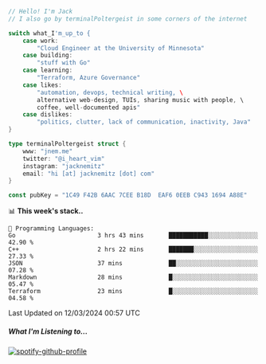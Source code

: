 ```go
// Hello! I'm Jack
// I also go by terminalPoltergeist in some corners of the internet

switch what_I'm_up_to {
    case work:
        "Cloud Engineer at the University of Minnesota"
    case building:
        "stuff with Go"
    case learning:
        "Terraform, Azure Governance"
    case likes:
        "automation, devops, technical writing, \
        alternative web-design, TUIs, sharing music with people, \
        coffee, well-documented apis"
    case dislikes:
        "politics, clutter, lack of communication, inactivity, Java"
}

type terminalPoltergeist struct {
    www: "jnem.me"
    twitter: "@i_heart_vim"
    instagram: "jacknemitz"
    email: "hi [at] jacknemitz [dot] com"
}

const pubKey = "1C49 F42B 6AAC 7CEE B18D  EAF6 0EEB C943 1694 A88E"
```

<!--START_SECTION:waka-->
📊 **This week's stack..** 

```text
💬 Programming Languages: 
Go                       3 hrs 43 mins       ███████████░░░░░░░░░░░░░░   42.90 % 
C++                      2 hrs 22 mins       ███████░░░░░░░░░░░░░░░░░░   27.33 % 
JSON                     37 mins             ██░░░░░░░░░░░░░░░░░░░░░░░   07.28 % 
Markdown                 28 mins             █░░░░░░░░░░░░░░░░░░░░░░░░   05.47 % 
Terraform                23 mins             █░░░░░░░░░░░░░░░░░░░░░░░░   04.58 % 
```


 Last Updated on 12/03/2024 00:57 UTC
<!--END_SECTION:waka-->

##### What I'm Listening to...

[![spotify-github-profile](https://jnem.me/listening-item?maxAge=2592000)](https://jnem.me/listening)
